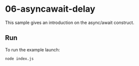 # 06-asyncawait-delay

This sample gives an introduction on the async/await construct.

## Run

To run the example launch:

```bash
node index.js
```
